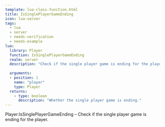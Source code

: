 ```yaml
---
template: lua-class-function.html
title: IsSinglePlayerGameEnding
icon: lua-server
tags:
  - lua
  - server
  - needs-verification
  - needs-example
lua:
  library: Player
  function: IsSinglePlayerGameEnding
  realm: server
  description: "Check if the single player game is ending for the player."
  
  arguments:
  - position: 1
    name: "player"
    type: Player
  returns:
    - type: boolean
      description: "Whether the single player game is ending."
---
```


<div class="lua__search__keywords">
Player:IsSinglePlayerGameEnding &#x2013; Check if the single player game is ending for the player.
</div>
